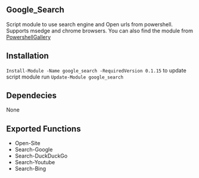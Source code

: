 ## Google_Search

 Script module to use search engine and Open urls from powershell. Supports msedge and chrome browsers.
 You can also find the module from [PowershellGallery](https://www.powershellgallery.com) 

## Installation

 ```Install-Module -Name google_search -RequiredVersion 0.1.15``` to update script module run
 ```Update-Module google_search```


## Dependecies

 None

## Exported Functions

 * Open-Site
 * Search-Google
 * Search-DuckDuckGo
 * Search-Youtube
 * Search-Bing
